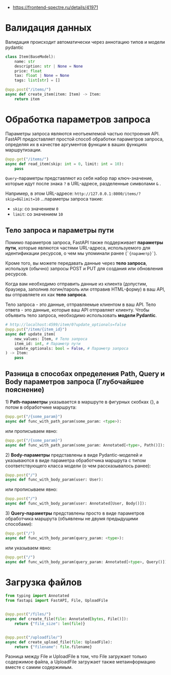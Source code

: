 - https://frontend-spectre.ru/details/41971
# Валидация данных
Валидация происходит автоматически через аннотацию типов и модели pydantic
```python
class Item(BaseModel):
    name: str
    description: str | None = None
    price: float
    tax: float | None = None
    tags: list[str] = []

@app.post("/items/")
async def create_item(item: Item) -> Item:
    return item
```
# Обработка параметров запроса

Параметры запроса являются неотъемлемой частью построения API. FastAPI предоставляет простой способ обработки параметров запроса, определяя их в качестве аргументов функции в ваших функциях маршрутизации.

```python
@app.get("/items/")
async def read_item(skip: int = 0, limit: int = 10):
    pass
```

`Query`-параметры представляют из себя набор пар ключ-значение, которые идут после знака `?` в URL-адресе, разделенные символами `&` . 

Например, в этом URL-адресе:
`http://127.0.0.1:8000/items/?skip=0&limit=10`
...параметры запроса такие:
- `skip`: со значением `0`
- `limit`: со значением `10`
## Тело запроса и параметры пути
Помимо параметров запроса, FastAPI также поддерживает **параметры пути**, которые являются частями URL-адреса, используемого для идентификации ресурсов, о чем мы упоминали ранее (`` `{параметр}` ``).

Кроме того, вы можете передавать данные через **тело запроса**, используя (обычно) запросы POST и PUT для создания или обновления ресурсов.

Когда вам необходимо отправить данные из клиента (допустим, браузера, заполнив логин/пароль или отправив HTML-форму) в ваш API, вы отправляете их как **тело запроса**.

Тело запроса - это данные, отправляемые клиентом в ваш API. Тело ответа - это данные, которые ваш API отправляет клиенту. Чтобы объявить тело запроса, необходимо использовать **модели Pydantic**.
```python
# http://localhost:4599/item/0?update_optionals=false
@app.put("/item/{item_id}")
async def update_item(
    new_values: Item, # Тело запроса
    item_id: int, # Параметр пути
    update_optionals: bool = False, # Параметр запроса
) -> Item:
	pass
```

## Разница в способах определения **Path, Query и Body** параметров запроса (Глубочайшее пояснение)

1) **Path-параметры** указывается в маршруте в фигурных скобках {}, а потом в обработчике маршрута:

```python
@app.get("/{some_param}")
async def func_with_path_param(some_param: <type>):
```
или прописываем явно:
```python
@app.get("/{some_param}")
async def func_with_path_param(some_param: Annotated[<type>, Path()]):
```

2) **Body-параметры** представлены в виде Pydantic-моделей и указываются в виде параметра обработчика маршрута с типом соответствующего класса модели (о чем рассказывалось ранее):

```python
@app.post("/")
async def func_with_body_param(user: User):
```
или прописываем явно:
```python
@app.post("/")
async def func_with_body_param(user: Annotated[User, Body()]):
```

3) **Query-параметры** представлены просто в виде параметров обработчика маршрута (объявлены не двумя предыдущими способами):

```python
@app.get("/")
async def func_with_body_param(query_param: <type>):
```
или указываем явно:
```python
@app.get("/")
async def func_with_body_param(query_param: Annotated[<type>, Query()]):
```

# Загрузка файлов
```python
from typing import Annotated
from fastapi import FastAPI, File, UploadFile


@app.post("/files/")
async def create_file(file: Annotated[bytes, File()]):
    return {"file_size": len(file)}


@app.post("/uploadfile/")
async def create_upload_file(file: UploadFile):
    return {"filename": file.filename}
```
Разница между File и UploadFile в том, что File загружает только содержимое файла, а UploadFile загружает также метаинформацию вместе с самим содержимым.
